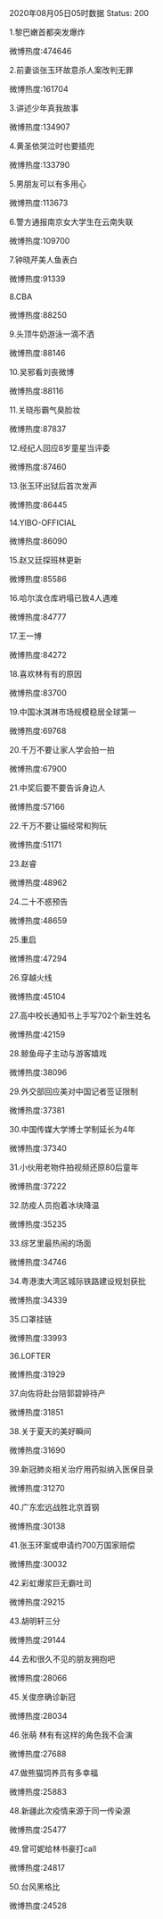2020年08月05日05时数据
Status: 200

1.黎巴嫩首都突发爆炸

微博热度:474646

2.前妻谈张玉环故意杀人案改判无罪

微博热度:161704

3.讲述少年真我故事

微博热度:134907

4.黄圣依哭泣时也要插兜

微博热度:133790

5.男朋友可以有多用心

微博热度:113673

6.警方通报南京女大学生在云南失联

微博热度:109700

7.钟晓芹美人鱼表白

微博热度:91339

8.CBA

微博热度:88250

9.头顶牛奶游泳一滴不洒

微博热度:88146

10.吴邪看刘丧微博

微博热度:88116

11.关晓彤霸气臭脸妆

微博热度:87837

12.经纪人回应8岁童星当评委

微博热度:87460

13.张玉环出狱后首次发声

微博热度:86445

14.YIBO-OFFICIAL

微博热度:86090

15.赵又廷探班林更新

微博热度:85586

16.哈尔滨仓库坍塌已致4人遇难

微博热度:84777

17.王一博

微博热度:84272

18.喜欢林有有的原因

微博热度:83700

19.中国冰淇淋市场规模稳居全球第一

微博热度:69768

20.千万不要让家人学会拍一拍

微博热度:67900

21.中奖后要不要告诉身边人

微博热度:57166

22.千万不要让猫经常和狗玩

微博热度:51171

23.赵睿

微博热度:48962

24.二十不惑预告

微博热度:48659

25.重启

微博热度:47294

26.穿越火线

微博热度:45104

27.高中校长通知书上手写702个新生姓名

微博热度:42159

28.鲸鱼母子主动与游客嬉戏

微博热度:38096

29.外交部回应美对中国记者签证限制

微博热度:37381

30.中国传媒大学博士学制延长为4年

微博热度:37340

31.小伙用老物件拍视频还原80后童年

微博热度:37222

32.防疫人员抱着冰块降温

微博热度:35235

33.综艺里最热闹的场面

微博热度:34746

34.粤港澳大湾区城际铁路建设规划获批

微博热度:34339

35.口罩挂链

微博热度:33993

36.LOFTER

微博热度:31929

37.向佐将赴台陪郭碧婷待产

微博热度:31851

38.关于夏天的美好瞬间

微博热度:31690

39.新冠肺炎相关治疗用药拟纳入医保目录

微博热度:31270

40.广东宏远战胜北京首钢

微博热度:30138

41.张玉环案或申请约700万国家赔偿

微博热度:30032

42.彩虹爆浆巨无霸吐司

微博热度:29215

43.胡明轩三分

微博热度:29144

44.去和很久不见的朋友拥抱吧

微博热度:28066

45.关俊彦确诊新冠

微博热度:28034

46.张萌 林有有这样的角色我不会演

微博热度:27688

47.做熊猫饲养员有多幸福

微博热度:25883

48.新疆此次疫情来源于同一传染源

微博热度:25477

49.曾可妮给林书豪打call

微博热度:24817

50.台风黑格比

微博热度:24528

